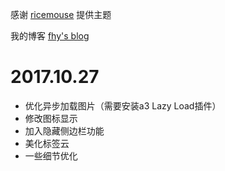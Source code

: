 感谢 [ricemouse](https://www.ricemouse.com/27.html) 提供主题

我的博客 [fhy's blog](https://blog.aiti.me)

# 2017.10.27
+ 优化异步加载图片（需要安装a3 Lazy Load插件）
+ 修改图标显示
+ 加入隐藏侧边栏功能
+ 美化标签云
+ 一些细节优化
